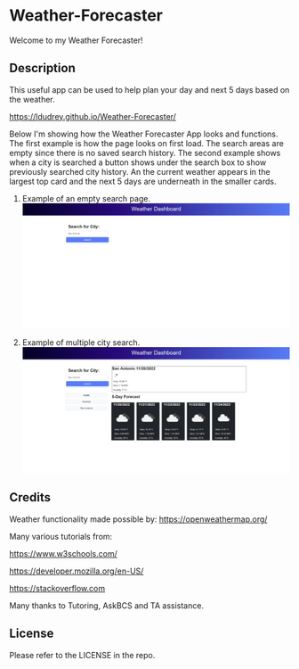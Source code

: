 # Weather-Forecaster
Welcome to my Weather Forecaster! 

## Description
This useful app can be used to help plan your day and next 5 days based on the weather. 

https://ldudrey.github.io/Weather-Forecaster/

Below I'm showing how the Weather Forecaster App looks and functions. The first example is how the page looks on first load. The search areas are empty since there is no saved search history. The second example shows when a city is searched a button shows under the search box to show previously searched city history. An the current weather appears in the largest top card and the next 5 days are underneath in the smaller cards.

1. Example of an empty search page.
![The Weather Forecaster webpage includes a search area and search button.](./assets/images/weather%20forecaster%20empty.png)


2. Example of multiple city search.
![The Weather Forecaster webpage includes includes a search area and search button. A area showing current weather conditions and 5 cards showing next 5 day forecast.](./assets/images/Weather%20Forecaster%20Multiple.png)


## Credits
Weather functionality made possible by: https://openweathermap.org/

Many various tutorials from:

https://www.w3schools.com/

https://developer.mozilla.org/en-US/

https://stackoverflow.com

Many thanks to Tutoring, AskBCS and TA assistance.

## License
Please refer to the LICENSE in the repo.





